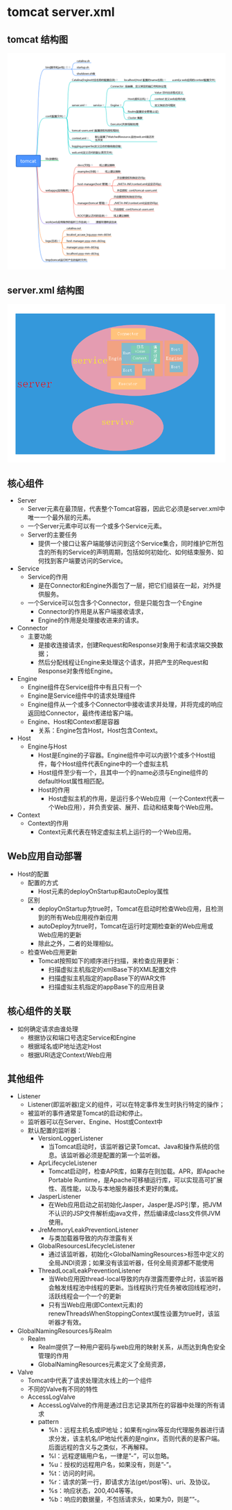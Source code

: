 # tomcat server.xml

## tomcat 结构图

![tomcat目录结构](../../img/tomcat.png)

## server.xml 结构图

![tomcat server](../../img/tomcat-server_xml.png)

## 核心组件

- Server
  - Server元素在最顶层，代表整个Tomcat容器，因此它必须是server.xml中唯一一个最外层的元素。
  - 一个Server元素中可以有一个或多个Service元素。
  - Server的主要任务
    - 提供一个接口让客户端能够访问到这个Service集合，同时维护它所包含的所有的Service的声明周期，包括如何初始化、如何结束服务、如何找到客户端要访问的Service。
- Service
  - Service的作用
    - 是在Connector和Engine外面包了一层，把它们组装在一起，对外提供服务。
  - 一个Service可以包含多个Connector，但是只能包含一个Engine
    - Connector的作用是从客户端接收请求，
    - Engine的作用是处理接收进来的请求。
- Connector
  - 主要功能
    - 是接收连接请求，创建Request和Response对象用于和请求端交换数据；
    - 然后分配线程让Engine来处理这个请求，并把产生的Request和Response对象传给Engine。
- Engine
  - Engine组件在Service组件中有且只有一个
  - Engine是Service组件中的请求处理组件
  - Engine组件从一个或多个Connector中接收请求并处理，并将完成的响应返回给Connector，最终传递给客户端。
  - Engine、Host和Context都是容器
    - 关系：Engine包含Host，Host包含Context。
- Host
  - Engine与Host
    - Host是Engine的子容器。Engine组件中可以内嵌1个或多个Host组件，每个Host组件代表Engine中的一个虚拟主机
    - Host组件至少有一个，且其中一个的name必须与Engine组件的defaultHost属性相匹配。
    - Host的作用
      - Host虚拟主机的作用，是运行多个Web应用（一个Context代表一个Web应用），并负责安装、展开、启动和结束每个Web应用。
- Context
  - Context的作用
    - Context元素代表在特定虚拟主机上运行的一个Web应用。

## Web应用自动部署

- Host的配置
  - 配置的方式
    - Host元素的deployOnStartup和autoDeploy属性
  - 区别
    - deployOnStartup为true时，Tomcat在启动时检查Web应用，且检测到的所有Web应用视作新应用
    - autoDeploy为true时，Tomcat在运行时定期检查新的Web应用或Web应用的更新
    - 除此之外，二者的处理相似。
  - 检查Web应用更新
    - Tomcat按照如下的顺序进行扫描，来检查应用更新：
      - 扫描虚拟主机指定的xmlBase下的XML配置文件
      - 扫描虚拟主机指定的appBase下的WAR文件
      - 扫描虚拟主机指定的appBase下的应用目录

## 核心组件的关联

- 如何确定请求由谁处理
  - 根据协议和端口号选定Service和Engine
  - 根据域名或IP地址选定Host
  - 根据URI选定Context/Web应用

## 其他组件

- Listener
  - Listener(即监听器)定义的组件，可以在特定事件发生时执行特定的操作；
  - 被监听的事件通常是Tomcat的启动和停止。
  - 监听器可以在Server、Engine、Host或Context中
  - 默认配置的监听器：
    - VersionLoggerListener
      - 当Tomcat启动时，该监听器记录Tomcat、Java和操作系统的信息。该监听器必须是配置的第一个监听器。
    - AprLifecycleListener
      - Tomcat启动时，检查APR库，如果存在则加载。APR，即Apache Portable Runtime，是Apache可移植运行库，可以实现高可扩展性、高性能，以及与本地服务器技术更好的集成。
    - JasperListener
      - 在Web应用启动之前初始化Jasper，Jasper是JSP引擎，把JVM不认识的JSP文件解析成java文件，然后编译成class文件供JVM使用。
    - JreMemoryLeakPreventionListener
      - 与类加载器导致的内存泄露有关
    - GlobalResourcesLifecycleListener
      - 通过该监听器，初始化\<GlobalNamingResources\>标签中定义的全局JNDI资源；如果没有该监听器，任何全局资源都不能使用
    - ThreadLocalLeakPreventionListener
      - 当Web应用因thread-local导致的内存泄露而要停止时，该监听器会触发线程池中线程的更新。当线程执行完任务被收回线程池时，活跃线程会一个一个的更新
      - 只有当Web应用(即Context元素)的renewThreadsWhenStoppingContext属性设置为true时，该监听器才有效。
- GlobalNamingResources与Realm
  - Realm
    - Realm提供了一种用户密码与web应用的映射关系，从而达到角色安全管理的作用
    - GlobalNamingResources元素定义了全局资源，
- Valve
  - Tomcat中代表了请求处理流水线上的一个组件
  - 不同的Valve有不同的特性
  - AccessLogValve
    - AccessLogValve的作用是通过日志记录其所在的容器中处理的所有请求
    - pattern
      - %h：远程主机名或IP地址；如果有nginx等反向代理服务器进行请求分发，该主机名/IP地址代表的是nginx，否则代表的是客户端。后面远程的含义与之类似，不再解释。
      - %l：远程逻辑用户名，一律是”-”，可以忽略。
      - %u：授权的远程用户名，如果没有，则是”-”。
      - %t：访问的时间。
      - %r：请求的第一行，即请求方法(get/post等)、uri、及协议。
      - %s：响应状态，200,404等等。
      - %b：响应的数据量，不包括请求头，如果为0，则是””-。
